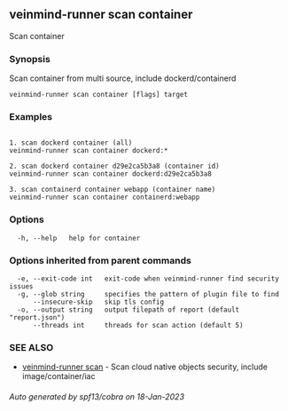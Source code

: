 ## veinmind-runner scan container

Scan container

### Synopsis

Scan container from multi source, include dockerd/containerd

```
veinmind-runner scan container [flags] target
```

### Examples

```

1. scan dockerd container (all)
veinmind-runner scan container dockerd:*

2. scan dockerd container d29e2ca5b3a8 (container id)
veinmind-runner scan container dockerd:d29e2ca5b3a8

3. scan containerd container webapp (container name)
veinmind-runner scan container containerd:webapp

```

### Options

```
  -h, --help   help for container
```

### Options inherited from parent commands

```
  -e, --exit-code int   exit-code when veinmind-runner find security issues
  -g, --glob string     specifies the pattern of plugin file to find
      --insecure-skip   skip tls config
  -o, --output string   output filepath of report (default "report.json")
      --threads int     threads for scan action (default 5)
```

### SEE ALSO

* [veinmind-runner scan](veinmind-runner_scan.md)	 - Scan cloud native objects security, include image/container/iac

###### Auto generated by spf13/cobra on 18-Jan-2023
